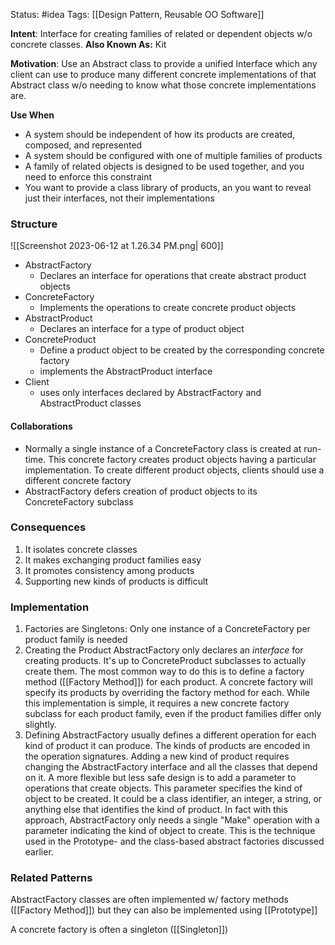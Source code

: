 Status: #idea
Tags: [[Design Pattern, Reusable OO Software]]

**Intent**: Interface for creating families of related or dependent objects w/o concrete classes.
**Also Known As:** Kit

**Motivation**: Use an Abstract class to provide a unified Interface which any client can use to produce many different concrete implementations of that Abstract class w/o needing to know what those concrete implementations are.

**Use When**
- A system should be independent of how its products are created, composed, and represented
- A system should be configured with one of multiple families of products
- A family of related objects is designed to be used together, and you need to enforce this constraint
- You want to provide a class library of products, an you want to reveal just their interfaces, not their implementations

### Structure

![[Screenshot 2023-06-12 at 1.26.34 PM.png| 600]]

- AbstractFactory
	- Declares an interface for operations that create abstract product objects
- ConcreteFactory
	- Implements the operations to create concrete product objects
- AbstractProduct
	- Declares an interface for a type of product object
- ConcreteProduct
	- Define a product object to be created by the corresponding concrete factory
	- implements the AbstractProduct interface
- Client
	- uses only interfaces declared by AbstractFactory and AbstractProduct classes

#### Collaborations
- Normally a single instance of a ConcreteFactory class is created at run-time. This concrete factory creates product objects having a particular implementation. To create different product objects, clients should use a different concrete factory
- AbstractFactory defers creation of product objects to its ConcreteFactory subclass

### Consequences
1. It isolates concrete classes
2. It makes exchanging product families easy
3. It promotes consistency among products
4. Supporting new kinds of products is difficult

### Implementation
1. Factories are Singletons: 
		Only one instance of a ConcreteFactory per product family is needed
2. Creating the Product
		AbstractFactory only declares an _interface_ for creating products. It's up to ConcreteProduct subclasses to actually create them. The most common way to do this is to define a factory method ([[Factory Method]]) for each product. A concrete factory will specify its products by overriding the factory method for each. While this implementation is simple, it requires a new concrete factory subclass for each product family, even if the product families differ only slightly.
3. Defining 
		AbstractFactory usually defines a different operation for each kind of product it can produce. The kinds of products are encoded in the operation signatures. Adding a new kind of product requires changing the AbstractFactory interface and all the classes that depend on it.
		A more flexible but less safe design is to add a parameter to operations that create objects. This parameter specifies the kind of object to be created. It could be a class identifier, an integer, a string, or anything else that identifies the kind of product. In fact with this approach, AbstractFactory only needs a single "Make" operation with a parameter indicating the kind of object to create. This is the technique used in the Prototype- and the class-based abstract factories discussed earlier.

### Related Patterns

AbstractFactory classes are often implemented w/ factory methods ([[Factory Method]]) but they can also be implemented using [[Prototype]]

A concrete factory is often a singleton ([[Singleton]])